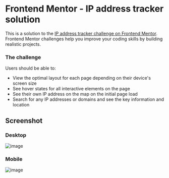 # Frontend Mentor - IP address tracker solution

This is a solution to the [IP address tracker challenge on Frontend Mentor](https://www.frontendmentor.io/challenges/ip-address-tracker-I8-0yYAH0). Frontend Mentor challenges help you improve your coding skills by building realistic projects. 

### The challenge

Users should be able to:

- View the optimal layout for each page depending on their device's screen size
- See hover states for all interactive elements on the page
- See their own IP address on the map on the initial page load
- Search for any IP addresses or domains and see the key information and location

## Screenshot

### Desktop
![image](https://user-images.githubusercontent.com/97417230/210150809-6be07b52-fc7c-4413-989e-7ecdc65ee37c.png)

### Mobile
![image](https://user-images.githubusercontent.com/97417230/210150845-b6c6a4a7-7a27-459c-ae7c-6a4d4a545e6c.png)
